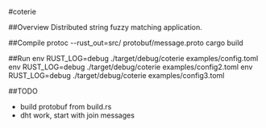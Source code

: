 #coterie

##Overview
Distributed string fuzzy matching application.

##Compile
protoc --rust_out=src/ protobuf/message.proto
cargo build

##Run
env RUST_LOG=debug ./target/debug/coterie examples/config.toml
env RUST_LOG=debug ./target/debug/coterie examples/config2.toml
env RUST_LOG=debug ./target/debug/coterie examples/config3.toml

##TODO
- build protobuf from build.rs
- dht work, start with join messages
